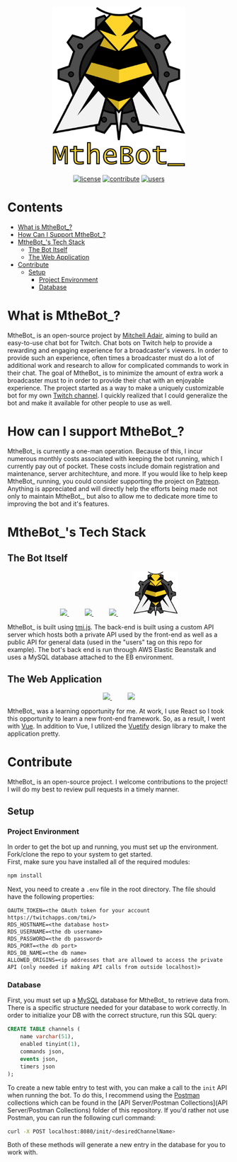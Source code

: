 <p align="center">
    <img src='./assets/logo_text.png' width='300px' height='360px'/></br></br>
    <a href="LICENSE"><img src='https://img.shields.io/apm/l/atomic-design-ui.svg' alt="license"></a>
    <a href="https://github.com/mitchwadair/mthebot/pulls"><img src='https://img.shields.io/badge/PRs-welcome-brightgreen.svg' alt="contribute"></a>
    <a href="https://api.bot.mtheb.tv/users"><img src="https://img.shields.io/endpoint?url=https%3A%2F%2Fapi.bot.mtheb.tv%2Fusers%3Fjson" alt="users"/></a>
</p>

# Contents
- [What is MtheBot_?](#what-is-mthebot_)
- [How Can I Support MtheBot_?](#how-can-i-support-mthebot_)
- [MtheBot_'s Tech Stack](#mthebot_s-tech-stack)
  - [The Bot Itself](#the-bot-itself)
  - [The Web Application](#the-web-application)
- [Contribute](#contribute)
  - [Setup](#setup)
    - [Project Environment](#project-environment)
    - [Database](#database)

# What is MtheBot_?
MtheBot_ is an open-source project by [Mitchell Adair](https://github.com/mitchwadair), aiming to build an easy-to-use chat bot for Twitch.  Chat bots on Twitch help to provide a rewarding and engaging experience for a broadcaster's viewers. In order to provide such an experience, often times a broadcaster must do a lot of additional work and research to allow for complicated commands to work in their chat. The goal of MtheBot_ is to minimize the amount of extra work a broadcaster must to in order to provide their chat with an enjoyable experience.  The project started as a way to make a uniquely customizable bot for my own [Twitch channel](https://www.twitch.tv/mtheb). I quickly realized that I could generalize the bot and make it available for other people to use as well.

# How can I support MtheBot_?
MtheBot_ is currently a one-man operation.  Because of this, I incur numerous monthly costs associated with keeping the bot running, which I currently pay out of pocket.  These costs include domain registration and maintenance, server architechture, and more.  If you would like to help keep MtheBot_ running, you could consider supporting the project on [Patreon](https://www.patreon.com/mitchdev). Anything is appreciated and will directly help the efforts being made not only to maintain MtheBot_, but also to allow me to dedicate more time to improving the bot and it's features.

# MtheBot_'s Tech Stack
## The Bot Itself
<p align="center">
    <a href="https://tmijs.com/" target="_blank" rel="noopener noreferrer">
        <img src="https://avatars0.githubusercontent.com/u/17866914?s=200&v=4" height="100px"/>
    </a>
    &nbsp&nbsp&nbsp&nbsp&nbsp&nbsp&nbsp&nbsp
    <a href="https://aws.amazon.com/elasticbeanstalk/" target="_blank" rel="noopener noreferrer">
        <img src="https://d1.awsstatic.com/icons/console_elasticbeanstalk_icon.0f7eb0140e1ef6c718d3f806beb7183d06756901.png" height="100px"/>
    </a>
    &nbsp&nbsp&nbsp&nbsp&nbsp&nbsp&nbsp&nbsp
    <a href="https://www.mysql.com/" target="_blank" rel="noopener noreferrer">
        <img src="https://www.mysql.com/common/logos/powered-by-mysql-167x86.png" height="100px"/>
    </a>
    &nbsp&nbsp&nbsp&nbsp&nbsp&nbsp&nbsp&nbsp
    <img src="./assets/logo.png" height="100px"/>
</p>

MtheBot_ is built using [tmi.js](https://github.com/tmijs/tmi.js).  The back-end is built using a custom API server which hosts both a private API used by the front-end as well as a public API for general data (used in the "users" tag on this repo for example).  The bot's back end is run through AWS Elastic Beanstalk and uses a MySQL database attached to the EB environment.
## The Web Application
<p align="center">
    <a href="https://vuejs.org/" target="_blank" rel="noopener noreferrer">
        <img src="https://vuejs.org/images/logo.png" height="100px"/>
    </a>
    &nbsp&nbsp&nbsp&nbsp&nbsp&nbsp&nbsp&nbsp
    <a href="https://vuetifyjs.com/" target="_blank" rel="noopener noreferrer">
        <img src="https://cdn.vuetifyjs.com/images/logos/vuetify-logo-light.png" height="100px"/>
    </a>
</p>

MtheBot_ was a learning opportunity for me. At work, I use React so I took this opportunity to learn a new front-end framework. So, as a result, I went with [Vue](https://vuejs.org/).  In addition to Vue, I utilized the [Vuetify](https://vuetifyjs.com/) design library to make the application pretty.

# Contribute
MtheBot_ is an open-source project.  I welcome contributions to the project!  I will do my best to review pull requests in a timely manner.
## Setup
### Project Environment
In order to get the bot up and running, you must set up the environment.  Fork/clone the repo to your system to get started.  
First, make sure you have installed all of the required modules:
```sh
npm install
```
Next, you need to create a `.env` file in the root directory.  The file should have the following properties:
```
OAUTH_TOKEN=<the OAuth token for your account https://twitchapps.com/tmi/>
RDS_HOSTNAME=<the database host>
RDS_USERNAME=<the db username>
RDS_PASSWORD=<the db password>
RDS_PORT=<the db port>
RDS_DB_NAME=<the db name>
ALLOWED_ORIGINS=<ip addresses that are allowed to access the private API (only needed if making API calls from outside localhost)>
```
### Database
First, you must set up a [MySQL](https://www.mysql.com/) database for MtheBot_ to retrieve data from.  There is a specific structure needed for your database to work correctly.  In order to initialize your DB with the correct structure, run this SQL query:
```sql
CREATE TABLE channels (
    name varchar(51),
    enabled tinyint(1),
    commands json,
    events json,
    timers json
);
```
To create a new table entry to test with, you can make a call to the `init` API when running the bot.  To do this, I recommend using the [Postman](https://www.postman.com/) collections which can be found in the [API Server/Postman Collections](API Server/Postman Collections) folder of this repository.  If you'd rather not use Postman, you can run the following curl command:
```sh
curl -X POST localhost:8080/init/<desiredChannelName>
```
Both of these methods will generate a new entry in the database for you to work with.
